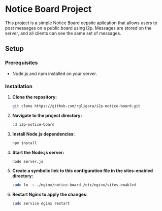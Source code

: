 
# Notice Board Project

This project is a simple Notice Board eepsite aplication that allows users to post messages on a public board using i2p. Messages are stored on the server, and all clients can see the same set of messages.

## Setup

### Prerequisites

- Node.js and npm installed on your server.

### Installation

1. **Clone the repository:**

   ```bash
   git clone https://github.com/rgligora/i2p-notice-board.git

2. **Navigate to the project directory:**
    ```bash
   cd i2p-notice-board

3. **Install Node.js dependencies:**
   ```bash
   npm install

4. **Start the Node.js server:**
   ```bash
   node server.js

5. **Create a symbolic link to this configuration file in the sites-enabled directory:**
   ```bash
   sudo ln -s ./nginx/notice-board /etc/nginx/sites-enabled

6. **Restart Nginx to apply the changes:**
   ```bash
   sudo service nginx restart



